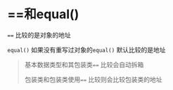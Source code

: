 # ==和equal()



`==` 比较的是对象的地址

`equal()` 如果没有重写过对象的`equal()` 默认比较的是地址



>   基本数据类型和其包装类`==` 比较会自动拆箱
>
>   包装类和包装类使用`==` 比较则会比较包装类的地址

​		

